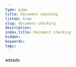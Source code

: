 ```yaml
---
type: page
title: Document checking
listed: true
slug: document-checking
description: 
index_title: Document checking
hidden: 
keywords: 
tags: 
---
```


adsads